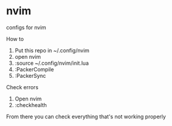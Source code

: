 # nvim
configs for nvim

How to
1) Put this repo in ~/.config/nvim
2) open nvim
3) :source ~/.config/nvim/init.lua
4) :PackerCompile
5) :PackerSync

Check errors
1) Open nvim
2) :checkhealth

From there you can check everything that's not working properly
